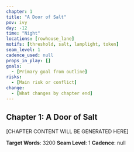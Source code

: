 ```yaml
---
chapter: 1
title: "A Door of Salt"
pov: ivy
day: -12
time: "Night"
locations: [rowhouse_lane]
motifs: [threshold, salt, lamplight, token]
seam_level: 1
cadence_used: null
props_in_play: []
goals:
  - [Primary goal from outline]
risks:
  - [Main risk or conflict]
change:
  - [What changes by chapter end]
---
```


## Chapter 1: A Door of Salt

[CHAPTER CONTENT WILL BE GENERATED HERE]

**Target Words**: 3200
**Seam Level**: 1
**Cadence**: null
